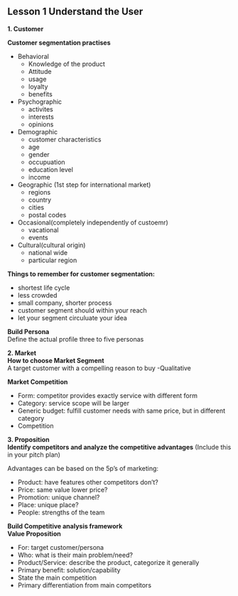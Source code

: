 
<h2 id="lesson-1-understand-the-user">Lesson 1 Understand the User</h2>
<p><strong>1. Customer</strong><br>
  
<strong>Customer segmentation practises</strong></p>
<ul>
<li>Behavioral
<ul>
<li>Knowledge of the product</li>
<li>Attitude</li>
<li>usage</li>
<li>loyalty</li>
<li>benefits</li>
</ul>
</li>
<li>Psychographic
<ul>
<li>activites</li>
<li>interests</li>
<li>opinions</li>
</ul>
</li>
<li>Demographic
<ul>
<li>customer characteristics</li>
<li>age</li>
<li>gender</li>
<li>occupuation</li>
<li>education level</li>
<li>income</li>
</ul>
</li>
<li>Geographic (1st step for international market)
<ul>
<li>regions</li>
<li>country</li>
<li>cities</li>
<li>postal codes</li>
</ul>
</li>
<li>Occasional(completely independently of custoemr)
<ul>
<li>vacational</li>
<li>events</li>
</ul>
</li>
<li>Cultural(cultural origin)
<ul>
<li>national wide</li>
<li>particular region</li>
</ul>
</li>
</ul>
<p><strong>Things to remember for customer segmentation:</strong></p>
<ul>
<li>shortest life cycle</li>
<li>less crowded</li>
<li>small company, shorter process</li>
<li>customer segment should within your reach</li>
<li>let your segment circuluate your idea</li>
</ul>
<p><strong>Build Persona</strong><br>
Define the actual profile three to five personas</p>
<p><strong>2. Market</strong><br>
<strong>How to choose Market Segment</strong><br>
A target customer with a compelling reason to buy -Qualitative</p>
<p><strong>Market Competition</strong></p>
<ul>
<li>Form: competitor provides exactly service with different form</li>
<li>Category: service scope will be larger</li>
<li>Generic budget: fulfill customer needs with same price, but in different category</li>
<li>Competition</li>
</ul>
<p><strong>3. Proposition</strong><br>
<strong>Identify competitors and analyze the competitive advantages</strong> (Include this in your pitch plan)</p>
<p>Advantages can be based on the 5p’s of marketing:</p>
<ul>
<li>Product: have features other competitors don’t?</li>
<li>Price: same value lower price?</li>
<li>Promotion: unique channel?</li>
<li>Place: unique place?</li>
<li>People: strengths of the team</li>
</ul>
<p><strong>Build Competitive analysis framework</strong><br>
<strong>Value Proposition</strong></p>
<ul>
<li>For: target customer/persona</li>
<li>Who: what is their main problem/need?</li>
<li>Product/Service: describe the product, categorize it generally</li>
<li>Primary benefit: solution/capability</li>
<li>State the main competition</li>
<li>Primary differentiation from main competitors</li>
</ul>

